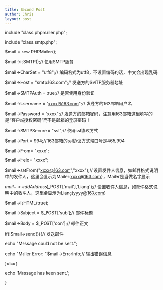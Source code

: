 ```yaml
---
title: Second Post
author: Chris
layout: post
---
```


include "class.phpmailer.php";

include "class.smtp.php";

$mail = new PHPMailer();

$mail->isSMTP();// 使用SMTP服务

$mail->CharSet = "utf8";// 编码格式为utf8，不设置编码的话，中文会出现乱码

$mail->Host = "smtp.163.com";// 发送方的SMTP服务器地址

$mail->SMTPAuth = true;// 是否使用身份验证

$mail->Username = "xxxx@163.com";// 发送方的163邮箱用户名

$mail->Password = "xxxx";// 发送方的邮箱密码，注意用163邮箱这里填写的是“客户端授权密码”而不是邮箱的登录密码！

$mail->SMTPSecure = "ssl";// 使用ssl协议方式

$mail->Port = 994;// 163邮箱的ssl协议方式端口号是465/994

$mail->From= "xxxx";

$mail->Helo= "xxxx";

$mail->setFrom("xxxx@163.com","xxxx");// 设置发件人信息，如邮件格式说明中的发件人，这里会显示为Mailer(xxxx@163.com），Mailer是当做名字显示

$mail->addAddress($_POST['mail'],'Liang');// 设置收件人信息，如邮件格式说明中的收件人，这里会显示为Liang(yyyy@163.com)

$mail->IsHTML(true);

$mail->Subject = $_POST['sub'];// 邮件标题

$mail->Body = $_POST['con'];// 邮件正文

if(!$mail->send()){// 发送邮件

  echo "Message could not be sent.";

  echo "Mailer Error: ".$mail->ErrorInfo;// 输出错误信息

}else{

  echo 'Message has been sent.';

}
